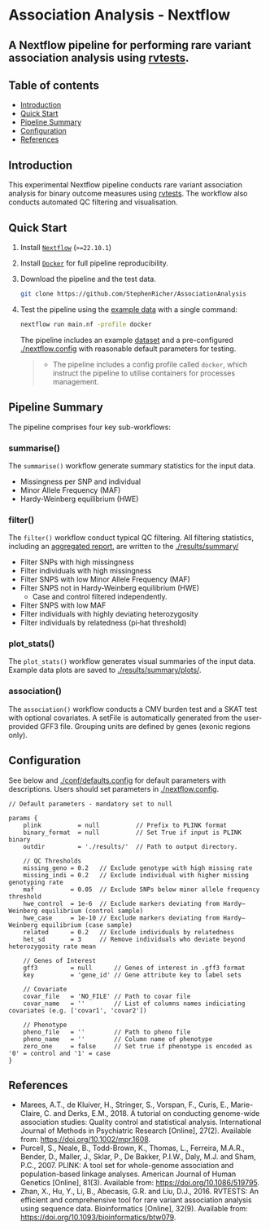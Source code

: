 # Association Analysis - Nextflow

## A Nextflow pipeline for performing rare variant association analysis using [rvtests](https://github.com/zhanxw/rvtests).


## Table of contents
  * [Introduction](#introduction)
  * [Quick Start](#quick-start)
  * [Pipeline Summary](#pipeline-summary)
  * [Configuration](#configuration)
  * [References](#references)


## Introduction
This experimental Nextflow pipeline conducts rare variant association analysis for binary outcome measures using [rvtests](https://github.com/zhanxw/rvtests).
The workflow also conducts automated QC filtering and visualisation.

## Quick Start

1. Install [`Nextflow`](https://www.nextflow.io/docs/latest/getstarted.html#installation) (`>=22.10.1`)

2. Install [`Docker`](https://docs.docker.com/engine/installation/) for full pipeline reproducibility.

3. Download the pipeline and the test data.

    ```bash
    git clone https://github.com/StephenRicher/AssociationAnalysis
    ```

4. Test the pipeline using the [example data](./data/) with a single command:

   ```bash
   nextflow run main.nf -profile docker
   ```

   The pipeline includes an example [dataset](./data/) and a pre-configured [./nextflow.config](./nextflow.config) with reasonable default parameters for testing.

   > - The pipeline includes a config profile called `docker`, which instruct the pipeline to utilise containers for processes management.

## Pipeline Summary
The pipeline comprises four key sub-workflows:

### summarise()
The `summarise()` workflow generate summary statistics for the input data.

* Missingness per SNP and individual
* Minor Allele Frequency (MAF)
* Hardy-Weinberg equilibrium (HWE)

### filter()
The `filter()` workflow conduct typical QC filtering. All filtering statistics, including an [aggregated report](./results/summary/filter-summary.csv), are written to the [./results/summary/](./results/summary/)

* Filter SNPs with high missingness
* Filter individuals with high missingness
* Filter SNPS with low Minor Allele Frequency (MAF)
* Filter SNPS not in Hardy-Weinberg equilibrium (HWE)
   * Case and control filtered independently.
* Filter SNPS with low MAF
* Filter individuals with highly deviating heterozygosity
* Filter individuals by relatedness (pi‐hat threshold)

### plot_stats()
The `plot_stats()` workflow generates visual summaries of the input data. Example data plots are saved to [./results/summary/plots/](./results/summary/plots/).

### association()
The `association()` workflow conducts a CMV burden test and a SKAT test with optional covariates. A setFile is automatically generated from the user-provided GFF3 file. Grouping units are defined by genes (exonic regions only).  

## Configuration
See below and [./conf/defaults.config](./conf/defaults.config) for default parameters with descriptions. Users should set parameters in [./nextflow.config](./nextflow.config).

```
// Default parameters - mandatory set to null

params {
    plink          = null          // Prefix to PLINK format
    binary_format  = null          // Set True if input is PLINK binary
    outdir         = './results/'  // Path to output directory.

    // QC Thresholds
    missing_geno = 0.2   // Exclude genotype with high missing rate
    missing_indi = 0.2   // Exclude individual with higher missing genotyping rate
    maf          = 0.05  // Exclude SNPs below minor allele frequency threshold
    hwe_control  = 1e-6  // Exclude markers deviating from Hardy–Weinberg equilibrium (control sample)
    hwe_case     = 1e-10 // Exclude markers deviating from Hardy–Weinberg equilibrium (case sample)
    related      = 0.2   // Exclude individuals by relatedness
    het_sd       = 3     // Remove individuals who deviate beyond heterozygosity rate mean

    // Genes of Interest
    gff3         = null      // Genes of interest in .gff3 format
    key          = 'gene_id' // Gene attribute key to label sets

    // Covariate
    covar_file   = 'NO_FILE' // Path to covar file
    covar_name   = ''        // List of columns names indiciating covariates (e.g. ['covar1', 'covar2'])

    // Phenotype
    pheno_file   = ''        // Path to pheno file
    pheno_name   = ''        // Column name of phenotype
    zero_one     = false     // Set true if phenotype is encoded as '0' = control and '1' = case
}   
```

## References
- Marees, A.T., de Kluiver, H., Stringer, S., Vorspan, F., Curis, E., Marie-Claire, C. and Derks, E.M., 2018. A tutorial on conducting genome-wide association studies: Quality control and statistical analysis. International Journal of Methods in Psychiatric Research [Online], 27(2). Available from: https://doi.org/10.1002/mpr.1608.
- Purcell, S., Neale, B., Todd-Brown, K., Thomas, L., Ferreira, M.A.R., Bender, D., Maller, J., Sklar, P., De Bakker, P.I.W., Daly, M.J. and Sham, P.C., 2007. PLINK: A tool set for whole-genome association and population-based linkage analyses. American Journal of Human Genetics [Online], 81(3). Available from: https://doi.org/10.1086/519795.
- Zhan, X., Hu, Y., Li, B., Abecasis, G.R. and Liu, D.J., 2016. RVTESTS: An efficient and comprehensive tool for rare variant association analysis using sequence data. Bioinformatics [Online], 32(9). Available from: https://doi.org/10.1093/bioinformatics/btw079.
